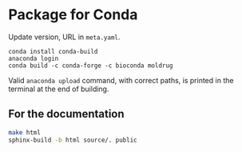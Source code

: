 # Package for Conda

Update version, URL in `meta.yaml`.

```
conda install conda-build
anaconda login
conda build -c conda-forge -c bioconda moldrug
```

Valid `anaconda upload` command, with correct paths, is printed in the terminal at the end of building.

## For the documentation

```bash
make html
sphinx-build -b html source/. public
```
